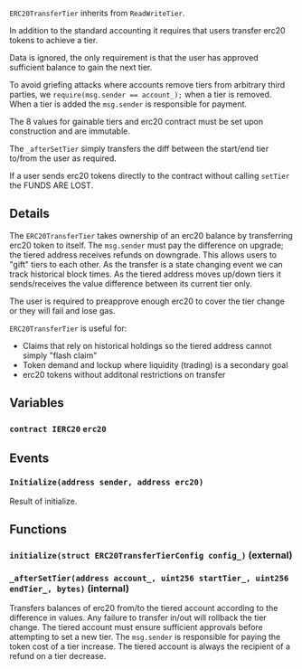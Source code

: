`ERC20TransferTier` inherits from `ReadWriteTier`.

In addition to the standard accounting it requires that users transfer
erc20 tokens to achieve a tier.

Data is ignored, the only requirement is that the user has approved
sufficient balance to gain the next tier.

To avoid griefing attacks where accounts remove tiers from arbitrary third
parties, we `require(msg.sender == account_);` when a tier is removed.
When a tier is added the `msg.sender` is responsible for payment.

The 8 values for gainable tiers and erc20 contract must be set upon
construction and are immutable.

The `_afterSetTier` simply transfers the diff between the start/end tier
to/from the user as required.

If a user sends erc20 tokens directly to the contract without calling
`setTier` the FUNDS ARE LOST.



## Details
The `ERC20TransferTier` takes ownership of an erc20 balance by
transferring erc20 token to itself. The `msg.sender` must pay the
difference on upgrade; the tiered address receives refunds on downgrade.
This allows users to "gift" tiers to each other.
As the transfer is a state changing event we can track historical block
times.
As the tiered address moves up/down tiers it sends/receives the value
difference between its current tier only.

The user is required to preapprove enough erc20 to cover the tier change or
they will fail and lose gas.

`ERC20TransferTier` is useful for:
- Claims that rely on historical holdings so the tiered address
  cannot simply "flash claim"
- Token demand and lockup where liquidity (trading) is a secondary goal
- erc20 tokens without additonal restrictions on transfer

## Variables
### `contract IERC20` `erc20`


## Events
### `Initialize(address sender, address erc20)`

Result of initialize.






## Functions
### `initialize(struct ERC20TransferTierConfig config_)` (external)





### `_afterSetTier(address account_, uint256 startTier_, uint256 endTier_, bytes)` (internal)

Transfers balances of erc20 from/to the tiered account according to the
difference in values. Any failure to transfer in/out will rollback the
tier change. The tiered account must ensure sufficient approvals before
attempting to set a new tier.
The `msg.sender` is responsible for paying the token cost of a tier
increase.
The tiered account is always the recipient of a refund on a tier
decrease.




